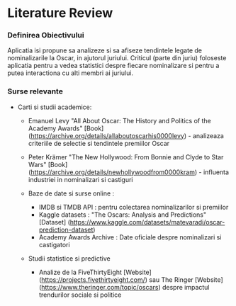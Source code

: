 # Literature Review

### Definirea Obiectivului
Aplicatia isi propune sa analizeze si sa afiseze tendintele legate de nominalizarile la Oscar, in ajutorul juriului. Criticul (parte din juriu) foloseste aplicatia pentru a vedea statistici despre fiecare nominalizare si pentru a putea interactiona cu alti membri ai juriului.

### Surse relevante

- Carti si studii academice:
  - Emanuel Levy "All About Oscar: The History and Politics of the Academy Awards" [Book] (https://archive.org/details/allaboutoscarhis0000levy) - analizeaza criteriile de selectie si tendintele premiilor Oscar
  - Peter Krämer "The New Hollywood: From Bonnie and Clyde to Star Wars" [Book] (https://archive.org/details/newhollywoodfrom0000kram) - influenta industriei in nominalizari si castiguri
  - Baze de date si surse online :
      - IMDB si TMDB API : pentru colectarea nominalizarilor si premiilor
      - Kaggle datasets :  "The Oscars: Analysis and Predictions" [Dataset] (https://www.kaggle.com/datasets/matevaradi/oscar-prediction-dataset)
      - Academy Awards Archive : Date oficiale despre nominalizari si castigatori

  - Studii statistice si predictive
      - Analize de la FiveThirtyEight [Website] (https://projects.fivethirtyeight.com/) sau The Ringer [Website] (https://www.theringer.com/topic/oscars) despre impactul trendurilor sociale si politice

